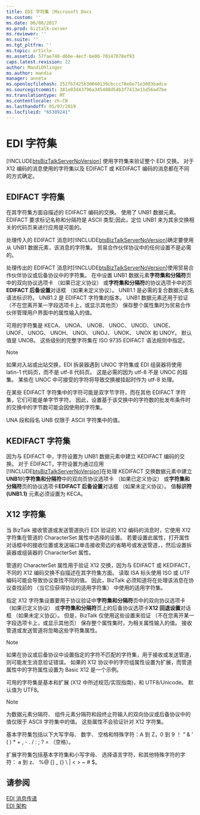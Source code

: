 ```yaml
---
title: EDI 字符集 |Microsoft Docs
ms.custom: ''
ms.date: 06/08/2017
ms.prod: biztalk-server
ms.reviewer: ''
ms.suite: ''
ms.tgt_pltfrm: ''
ms.topic: article
ms.assetid: 57fae748-d66e-4ecf-be00-70147078ef93
caps.latest.revision: 22
author: MandiOhlinger
ms.author: mandia
manager: anneta
ms.openlocfilehash: 252fb7425b30040139cbccc78e6e71e3083badca
ms.sourcegitcommit: 381e83d43796a345488d54b3f7413e11d56ad7be
ms.translationtype: MT
ms.contentlocale: zh-CN
ms.lasthandoff: 05/07/2019
ms.locfileid: "65389241"
---
```

# <a name="edi-character-sets"></a>EDI 字符集
[!INCLUDE[btsBizTalkServerNoVersion](../includes/btsbiztalkservernoversion-md.md)] 使用字符集来验证整个 EDI 交换。 对于 X12 编码的消息使用的字符集以及 EDIFACT 或 KEDIFACT 编码的消息都在不同的方式确定。  
  
## <a name="edifact-character-set"></a>EDIFACT 字符集  
 在其字符集方面自描述的 EDIFACT 编码的交换。 使用了 UNB1 数据元素。 EDIFACT 要求标记名称和分隔符是 ASCII 类型;因此，定位 UNB1 来为其余交换相关的代码页来进行应用是可能的。  
  
 处理传入的 EDIFACT 消息时[!INCLUDE[btsBizTalkServerNoVersion](../includes/btsbiztalkservernoversion-md.md)]确定要使用从 UNB1 数据元素，该消息的字符集。 贸易合作伙伴协议中的任何设置不是必需的。  
  
 处理传出的 EDIFACT 消息时[!INCLUDE[btsBizTalkServerNoVersion](../includes/btsbiztalkservernoversion-md.md)]使用贸易合作伙伴协议或后备协议中的字符集。 在中设置 UNB1 数据元素**字符集和分隔符**页中的双向协议选项卡 （如果已定义协议） 或**字符集和分隔符**的协议选项卡中的页**EDIFACT 后备设置**对话框 （如果未定义协议）。 UNB1.1 是必需的复合数据元素名语法标识符。 UNB1.2 是 EDIFACT 字符集的版本。 UNB1 数据元素还用于验证 （不在您离开某一字段选项卡上，或显示其他页） 保存整个属性集时为贸易合作伙伴管理用户界面中的属性输入的值。  
  
 可用的字符集是 KECA、 UNOA、 UNOB、 UNOC、 UNOD、 UNOE、 UNOF、 UNOG、 UNOH、 UNOI、 UNOJ、 UNOK、 UNOX 和 UNOY。 默认值是 UNOB。 这些级别的完整字符集在 ISO 9735 EDIFACT 语法规则中指定。  
  
> [!NOTE]
>  如果对入站或出站交换，EDI 拆装器遇到 UNOC 字符集或 EDI 组装器将使用 latin-1 代码页，而不是 utf-8 代码页。 这是必需的因为 utf-8 不是 UNOC 的超集。 某些在 UNOC 中可接受的字符将导致交换被挂起时作为 utf-8 处理。  
  
 在某些 EDIFACT 字符集中的字符可能是双字节字符，而在其他 EDIFACT 字符集，它们可能是单字节字符。 因此，设置基于该交换中的字符数的批发布条件时的交换中的字节数可能会因使用的字符集。  
  
 UNA 段和段名 UNB 仅限于 ASCII 字符集中的值。  
  
## <a name="kedifact-character-set"></a>KEDIFACT 字符集  
 因为与 EDIFACT 中，字符设置为 UNB1 数据元素中建立 KEDIFACT 编码的交换。 对于 EDIFACT，字符设置为通过应用[!INCLUDE[btsBizTalkServerNoVersion](../includes/btsbiztalkservernoversion-md.md)]在处理 KEDIFACT 交换数据元素中建立**UNB1**的**字符集和分隔符**中的双向页协议选项卡 （如果已定义协议） 或**字符集和分隔符**页的协议选项卡**EDIFACT 后备设置**对话框 （如果未定义协议）。 值**标识符 (UNB1.1)** 元素必须设置为 KECA。  
  
## <a name="x12-character-set"></a>X12 字符集  
 当 BizTalk 接收管道或发送管道执行 EDI 验证的 X12 编码的消息时，它使用 X12 字符集在管道的 CharacterSet 属性中选择的设置。 若要设置此属性，打开属性对话框中的接收位置或发送端口单击接收旁边的省略号或发送管道，，然后设置拆装器或组装器的 CharacterSet 属性。  
  
 管道的 CharacterSet 属性用于验证 X12 交换，因为与 EDIFACT 或 KEDIFACT，不同的 X12 编码交换不自描述在其字符集方面。 读取 ISA 标头使用 ISO 或 UTF 编码可能会导致协议查找不同的值。 因此，BizTalk 必须知道将在处理该消息在协议查找前的 （当它应获得协议的适用字符集） 中使用的适用字符集。  
  
 指定 X12 字符集设置要用于协议验证中**字符集和分隔符**页中的双向协议选项卡 （如果已定义协议） 或**字符集和分隔符**页上的后备协议选项卡**X12 回退设置**对话框 （如果未定义协议）。 但是，BizTalk 仅使用这些设置来验证 （不在您离开某一字段选项卡上，或显示其他页） 保存整个属性集时，为相关属性输入的值。 接收管道或发送管道将忽略这些字符集属性。  
  
> [!NOTE]
>  如果在协议或后备协议中设置指定的字符不匹配的字符集，用于接收或发送管道，则可能发生消息验证错误。 如果的 X12 协议中的字符组属性设置为扩展，而管道属性中的字符属性设置为 Basic X12 是一个示例。  
  
 可用的字符集是基本和扩展 (X12 中所述规范/实现指南)，和 UTF8/Unicode。 默认值为 UTF8。  
  
> [!NOTE]
>  为数据元素分隔符、 组件元素分隔符和段终止符输入的双向协议或后备协议中的值仅限于 ASCII 字符集中的值。 这些属性不会验证针对 X12 字符集。  
  
 基本字符集包括以下大写字母、 数字、 空格和特殊字符：A 到 Z，0 到 9 ！ “ & ’ ( ) * + , - . / : ; ? = （空格）。  
  
 扩展字符集包括基本字符集和小写字母、 选择语言字符，和其他特殊字符的字符： a 到 z、 %@ [] _ {} \ &#124; \< \> ~ # $。  
  
## <a name="see-also"></a>请参阅  
 [EDI 消息传递](../core/edi-messaging.md)   
 [EDI 架构](../core/edi-schemas.md)